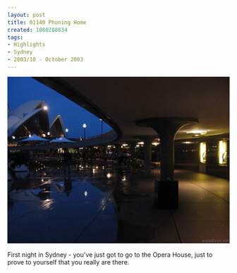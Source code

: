 ```yaml
---
layout: post
title: 01140 Phoning Home
created: 1080280834
tags:
- Highlights
- Sydney
- 2003/10 - October 2003
---
```


<img src="/image/images/img_1140-350.jpg"/>

First night in Sydney - you've just got to go to the Opera House, just to prove to yourself that you really are there. 

